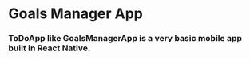# Goals Manager App

### ToDoApp like GoalsManagerApp is a very basic mobile app built in React Native.
